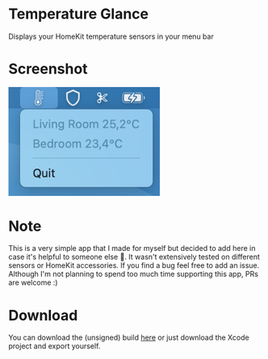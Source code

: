 # Temperature Glance
Displays your HomeKit temperature sensors in your menu bar

# Screenshot
<p align="left">
  <img width="300" src="./Images/screenshot.png"">
</p>

                                                 
# Note
This is a very simple app that I made for myself but decided to add here in case it's helpful to someone else 🙂. It wasn't extensively tested on different sensors or HomeKit accessories. If you find a bug feel free to add an issue. Although I'm not planning to spend too much time supporting this app, PRs are welcome :)

# Download
You can download the (unsigned) build [here](https://github.com/Bunn/TempGlance/releases/latest) or just download the Xcode project and export yourself.
